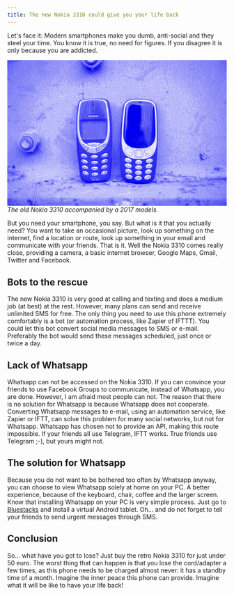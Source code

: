 ```yaml
---
title: The new Nokia 3310 could give you your life back
---
```


Let's face it: Modern smartphones make you dumb, anti-social and they steel your time. You know it is true, no need for figures. If you disagree it is only because you are addicted.

<a href="/uploads/3310_updated.jpg" style="display: block;"><img src="/uploads/3310_updated_pattern.png" style="display: block;" /></a>*The old Nokia 3310 accompanied by a 2017 models.*

But you need your smartphone, you say. But what is it that you actually need? You want to take an occasional picture, look up something on the internet, find a location or route, look up something in your email and communicate with your friends. That is it. Well the Nokia 3310 comes really close, providing a camera, a basic internet browser, Google Maps, Gmail, Twitter and Facebook.

## Bots to the rescue

The new Nokia 3310 is very good at calling and texting and does a medium job (at best) at the rest. However, many plans can send and receive unlimited SMS for free. The only thing you need to use this phone extremely comfortably is a bot (or automation process, like Zapier of IFTTT). You could let this bot convert social media messages to SMS or e-mail. Preferably the bot would send these messages scheduled, just once or twice a day.

## Lack of Whatsapp

Whatsapp can not be accessed on the Nokia 3310. If you can convince your friends to use Facebook Groups to communicate, instead of Whatsapp, you are done. However, I am afraid most people can not. The reason that there is no solution for Whatsapp is because Whatsapp does not cooperate. Converting Whatsapp messages to e-mail, using an automation service, like Zapier or IFTT, can solve this problem for many social networks, but not for Whatsapp. Whatsapp has chosen not to provide an API, making this route impossible. If your friends all use Telegram, IFTT works. True friends use Telegram ;-), but yours might not.

## The solution for Whatsapp

Because you do not want to be bothered too often by Whatsapp anyway, you can choose to view Whatsapp solely at home on your PC. A better experience, because of the keyboard, chair, coffee and the larger screen. Know that installing Whatsapp on your PC is very simple process. Just go to [Bluestacks](https://www.bluestacks.com) and install a virtual Android tablet. Oh… and do not forget to tell your friends to send urgent messages through SMS.

## Conclusion

So… what have you got to lose? Just buy the retro Nokia 3310 for just under 50 euro. The worst thing that can happen is that you lose the cord/adapter a few times, as this phone needs to be charged almost never: it has a standby time of a month. Imagine the inner peace this phone can provide. Imagine what it will be like to have your life back!